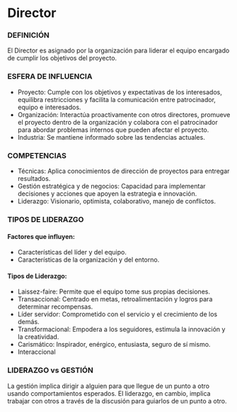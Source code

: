 # Director

### DEFINICIÓN 

El Director es asignado por la organización para liderar el equipo encargado de cumplir los objetivos del proyecto.

### ESFERA DE INFLUENCIA

- Proyecto: Cumple con los objetivos y expectativas de los interesados, equilibra restricciones y facilita la comunicación entre patrocinador, equipo e interesados.
- Organización: Interactúa proactivamente con otros directores, promueve el proyecto dentro de la organización y colabora con el patrocinador para abordar problemas internos que pueden afectar el proyecto.
- Industria: Se mantiene informado sobre las tendencias actuales.

### COMPETENCIAS

- Técnicas: Aplica conocimientos de dirección de proyectos para entregar resultados.
- Gestión estratégica y de negocios: Capacidad para implementar decisiones y acciones que apoyen la estrategia e innovación.
- Liderazgo: Visionario, optimista, colaborativo, manejo de conflictos.

### TIPOS DE LIDERAZGO

#### Factores que influyen:

- Características del líder y del equipo.
- Características de la organización y del entorno.

#### Tipos de Liderazgo:

- Laissez-faire: Permite que el equipo tome sus propias decisiones.
- Transaccional: Centrado en metas, retroalimentación y logros para determinar recompensas.
- Líder servidor: Comprometido con el servicio y el crecimiento de los demás.
- Transformacional: Empodera a los seguidores, estimula la innovación y la creatividad.
- Carismático: Inspirador, enérgico, entusiasta, seguro de sí mismo.
- Interaccional

### LIDERAZGO vs GESTIÓN

La gestión implica dirigir a alguien para que llegue de un punto a otro usando comportamientos esperados. El liderazgo, en cambio, implica trabajar con otros a través de la discusión para guiarlos de un punto a otro.